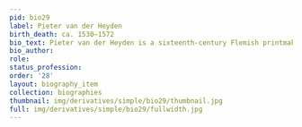 ```yaml
---
pid: bio29
label: Pieter van der Heyden
birth_death: ca. 1530–1572
bio_text: Pieter van der Heyden is a sixteenth-century Flemish printmaker.
bio_author:
role:
status_profession:
order: '28'
layout: biography_item
collection: biographies
thumbnail: img/derivatives/simple/bio29/thumbnail.jpg
full: img/derivatives/simple/bio29/fullwidth.jpg
---
```


